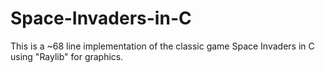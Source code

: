 # Space-Invaders-in-C
This is a ~68 line implementation of the classic game Space Invaders in C using "Raylib" for graphics.
